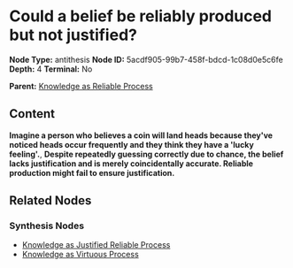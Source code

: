 # Could a belief be reliably produced but not justified?

**Node Type:** antithesis
**Node ID:** 5acdf905-99b7-458f-bdcd-1c08d0e5c6fe
**Depth:** 4
**Terminal:** No

**Parent:** [Knowledge as Reliable Process](knowledge-as-reliable-process-synthesis-9027bce2-bd16-47ab-8d5f-f0e362a3e0d0.md)

## Content

**Imagine a person who believes a coin will land heads because they've noticed heads occur frequently and they think they have a 'lucky feeling'.**, **Despite repeatedly guessing correctly due to chance, the belief lacks justification and is merely coincidentally accurate. Reliable production might fail to ensure justification.**

## Related Nodes

### Synthesis Nodes

- [Knowledge as Justified Reliable Process](knowledge-as-justified-reliable-process-synthesis-5bba7fb5-d92a-4650-9199-373299aee902.md)
- [Knowledge as Virtuous Process](knowledge-as-virtuous-process-synthesis-f2da823b-fe8a-45a7-a665-442d2986b470.md)
